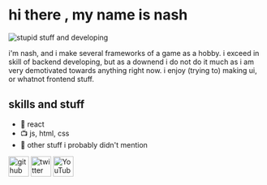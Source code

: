 # hi there , my name is nash

![stupid stuff and developing](https://pbs.twimg.com/profile_banners/1536724601681522688/1674191499/1500x500)

i'm nash, and i make several frameworks of a game as a hobby. i exceed in skill of backend developing, but as a downend i do not do it much as i am very demotivated towards anything right now. i enjoy (trying to) making ui, or whatnot frontend stuff.

## skills and stuff
* 📱 react
* 📺 js, html, css
* 📑 other stuff i probably didn't mention

[<img src='https://cdn.jsdelivr.net/npm/simple-icons@3.0.1/icons/github.svg' alt='github' height='40'>](https://github.com/nashuhh)  [<img src='https://cdn.jsdelivr.net/npm/simple-icons@3.0.1/icons/twitter.svg' alt='twitter' height='40'>](https://twitter.com/nashuhh)  [<img src='https://cdn.jsdelivr.net/npm/simple-icons@3.0.1/icons/youtube.svg' alt='YouTube' height='40'>](https://www.youtube.com/channel/nashuh)  
